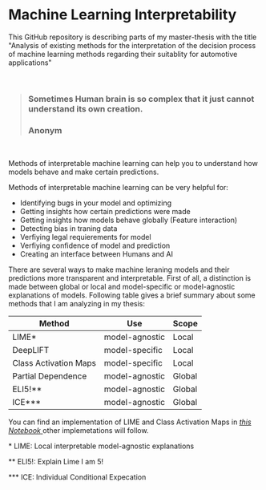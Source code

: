 # Machine Learning Interpretability

This GitHub repository is describing parts of my master-thesis with the title "Analysis of existing methods for the interpretation of the decision process of machine learning methods regarding their suitablity for automotive applications" 

<br/>

> ### Sometimes Human brain is so complex that it just cannot understand its own creation.
> ### Anonym

<br/>

Methods of interpretable machine learning can help you to understand how models behave and make certain predictions.

Methods of interpretable machine learning can be very helpful for:
- Identifying bugs in your model and optimizing
- Getting insights how certain predictions were made
- Getting insights how models behave globally (Feature interaction)
- Detecting bias in traning data
- Verfiying legal requierements for model
- Verfiying confidence of model and prediction
- Creating an interface between Humans and AI


There are several ways to make machine leraning models and their predictions more transparent and interpretable.
First of all, a distinction is made between global or local and model-specific or model-agnostic explanations of models.
Following table gives a brief summary about some methods that I am analyzing in my thesis:

| Method | Use | Scope |
| ------ | --- | ----- |
| LIME*   | model-agnostic | Local
| DeepLIFT | model-specific | Local
| Class Activation Maps | model-specific | Local
| Partial Dependence | model-agnostic | Global
| ELI5!** | model-agnostic | Global
| ICE*** | model-agnostic | Global


 You can find an implementation of LIME and Class Activation Maps in [*this Notebook* ](https://nbviewer.jupyter.org/github/akifcinar/Machine_Learning_Interpretability/blob/master/Interpreting_Image_Classification/Interpreting_Image_Classification.ipynb) other implemetations will follow.


\* LIME: Local interpretable model-agnostic explanations

** ELI5!: Explain Lime I am 5!

*** ICE: Individual Conditional Expecation


